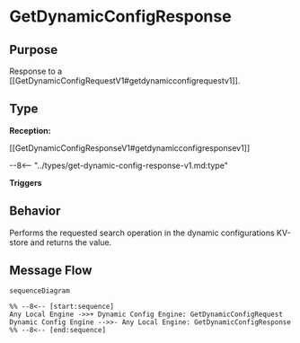 <div class="message" markdown>


# GetDynamicConfigResponse


## Purpose


<!-- --8<-- [start:purpose] -->
Response to a [[GetDynamicConfigRequestV1#getdynamicconfigrequestv1]].
<!-- --8<-- [end:purpose] -->

## Type


<!-- --8<-- [start:type] -->
**Reception:**

[[GetDynamicConfigResponseV1#getdynamicconfigresponsev1]]

--8<-- "../types/get-dynamic-config-response-v1.md:type"

**Triggers**


<!-- --8<-- [end:type] -->

## Behavior


<!-- --8<-- [start:behavior] -->
Performs the requested search operation in the dynamic configurations KV-store and returns the value.
<!-- --8<-- [end:behavior] -->


## Message Flow


<!-- --8<-- [start:messages] -->
```mermaid
sequenceDiagram

%% --8<-- [start:sequence]
Any Local Engine ->>+ Dynamic Config Engine: GetDynamicConfigRequest
Dynamic Config Engine -->>- Any Local Engine: GetDynamicConfigResponse
%% --8<-- [end:sequence]
```

<!-- --8<-- [end:messages] -->

</div>
